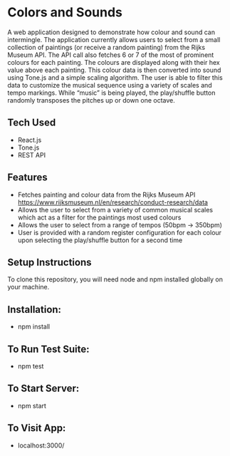 # **Colors and Sounds**

A web application designed to demonstrate how colour and sound can intermingle.  The application currently allows users to select from a small collection of paintings (or receive a random painting) from the Rijks Museum API.  The API call also fetches 6 or 7 of the most of prominent colours for each painting.  The colours are displayed along with their hex value above each painting.  This colour data is then converted into sound using Tone.js and a simple scaling algorithm.  The user is able to filter this data to customize the musical sequence using a variety of scales and tempo markings.  While “music” is being played, the play/shuffle button randomly transposes the pitches up or down one octave.

## **Tech Used**
*	React.js
*	Tone.js
*	REST API

## **Features**
*	Fetches painting and colour data from the Rijks Museum API https://www.rijksmuseum.nl/en/research/conduct-research/data
*	Allows the user to select from a variety of common musical scales which act as a filter for the paintings most used colours
*	Allows the user to select from a range of tempos (50bpm -> 350bpm)
*	User is provided with a random register configuration for each colour upon selecting the play/shuffle button for a second time

## **Setup Instructions**
To clone this repository, you will need node and npm installed globally on your machine.
## **Installation:**
*	npm install
## **To Run Test Suite:**
*	npm test
## **To Start Server:**
*	npm start
## **To Visit App:**
*	localhost:3000/
